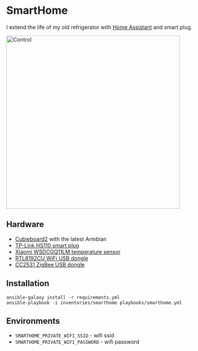 SmartHome
=========

I extend the life of my old refrigerator with [Home Assistant](https://www.home-assistant.io/) and smart plug. 

<img width="460" alt="Control" src="https://user-images.githubusercontent.com/418868/86603970-6d2af280-bfad-11ea-8fa2-093580f2f99c.png">


Hardware
--------

* [Cubieboard2](http://cubieboard.org/model/cb2/) with the latest Armbian
* [TP-Link HS110 smart plug](https://www.tp-link.com/uk/home-networking/smart-plug/hs110/)
* [Xiaomi WSDCGQ11LM temperature sensor](https://www.aliexpress.com/i/32974302289.html)
* [RTL8192CU WiFi USB dongle](https://www.aliexpress.com/item/32859398234.html) 
* [CC2531 ZigBee USB dongle](https://www.aliexpress.com/item/4000028865267.html)

Installation
------------

```shell script
ansible-galaxy install -r requirements.yml
ansible-playbook -i inventories/smarthome playbooks/smarthome.yml
```

Environments
------------

* `SMARTHOME_PRIVATE_WIFI_SSID` - wifi ssid
* `SMARTHOME_PRIVATE_WIFI_PASSWORD` - wifi password
